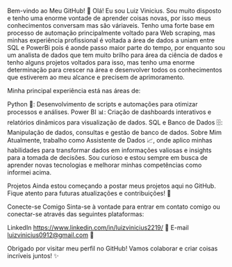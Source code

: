 Bem-vindo ao Meu GitHub! 👋
Olá! Eu sou Luiz Vinicius. Sou muito disposto e tenho uma enorme vontade de aprender coisas novas, por isso meus conhecimentos conversam mas são váriaveis.
Tenho uma forte base em processo de automação principalmente voltado para Web scraping, mas minhas experiência profissional é voltada a área de dados a uniam entre 
SQL e PowerBi pois é aonde passo maior parte do tempo, por enquanto sou um analista de dados que tem muito brilho para área da ciência de dados e tenho alguns projetos
voltados para isso, mas tenho uma enorme determinação para crescer na área e desenvolver todos os conhecimentos que estiverem ao meu alcance e precisem de aprimoramento.

Minha principal experiência está nas áreas de:

Python 🐍: Desenvolvimento de scripts e automações para otimizar processos e análises.
Power BI 📊: Criação de dashboards interativos e relatórios dinâmicos para visualização de dados.
SQL e Banco de Dados 🗄️: Manipulação de dados, consultas e gestão de banco de dados.
Sobre Mim
Atualmente, trabalho como Assistente de Dados 📈, onde aplico minhas habilidades para transformar dados em informações valiosas e insights para a tomada de decisões.
Sou curioso e estou sempre em busca de aprender novas tecnologias e melhorar minhas competências como informei acima.

Projetos
Ainda estou começando a postar meus projetos aqui no GitHub. Fique atento para futuras atualizações e contribuições! 🚀

Conecte-se Comigo
Sinta-se à vontade para entrar em contato comigo ou conectar-se através das seguintes plataformas:

LinkedIn https://www.linkedin.com/in/luizvinicius2219/ 🔗
E-mail luizvinicius0912@gmail.com 📧

Obrigado por visitar meu perfil no GitHub! Vamos colaborar e criar coisas incríveis juntos! ✨

